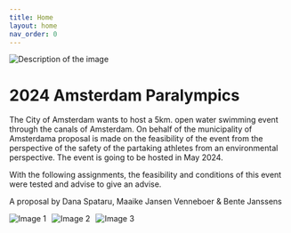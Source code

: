 ```yaml
---
title: Home
layout: home
nav_order: 0
---
```


<img src="pexels-adrien-olichon-3884483.jpg" alt="Description of the image">

# 2024 Amsterdam Paralympics

The  City of Amsterdam wants to host a 5km. open water swimming event through the canals of Amsterdam. On behalf of the municipality of Amsterdama proposal is made on the feasibility of the event from the perspective of the safety of the partaking athletes from an environmental perspective. The event is going to be hosted in May 2024.

With the following assignments, the feasibility and conditions of this event were tested and advise to give an advise.

A proposal by Dana Spataru, Maaike Jansen Venneboer & Bente Janssens

<div style="display:flex;">
    <img src="julian-z1f9SPy4Mok-unsplash.jpg" alt="Image 1" style="margin-right:10px;">
    <img src="julian-z1f9SPy4Mok-unsplash.jpg" alt="Image 2" style="margin-right:10px;">
    <img src="julian-z1f9SPy4Mok-unsplash.jpg" alt="Image 3">
</div>


